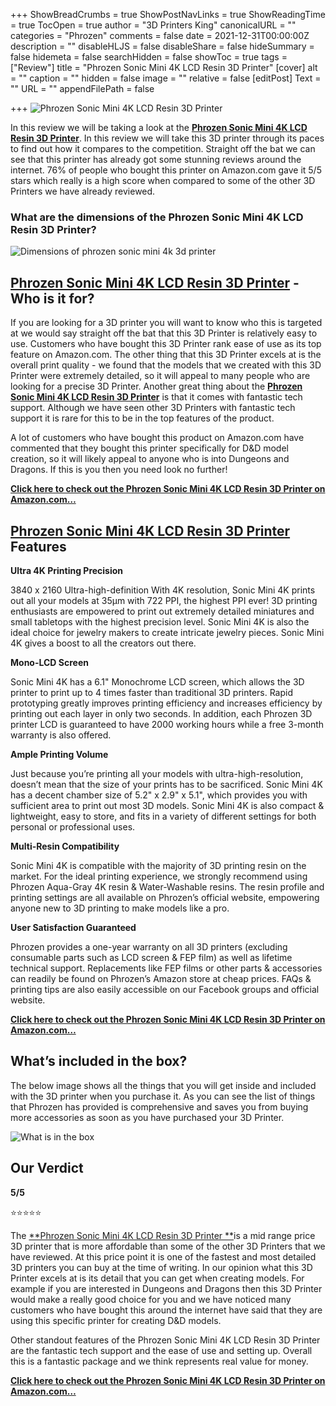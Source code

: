 +++
ShowBreadCrumbs = true
ShowPostNavLinks = true
ShowReadingTime = true
TocOpen = true
author = "3D Printers King"
canonicalURL = ""
categories = "Phrozen"
comments = false
date = 2021-12-31T00:00:00Z
description = ""
disableHLJS = false
disableShare = false
hideSummary = false
hidemeta = false
searchHidden = false
showToc = true
tags = ["Review"]
title = "Phrozen Sonic Mini 4K LCD Resin 3D Printer"
[cover]
alt = ""
caption = ""
hidden = false
image = ""
relative = false
[editPost]
Text = ""
URL = ""
appendFilePath = false

+++
![Phrozen Sonic Mini 4K LCD Resin 3D Printer](/uploads/5054c8a1-c810-4144-b111-739b238b9964.jpeg "Phrozen Sonic Mini 4K LCD Resin 3D Printer")

In this review we will be taking a look at the [**Phrozen Sonic Mini 4K LCD Resin 3D Printer**](https://www.amazon.com/gp/product/B08D7HK8Q1/ref=as_li_tl?ie=UTF8&tag=3dprintersking-20&camp=1789&creative=9325&linkCode=as2&creativeASIN=B08D7HK8Q1&linkId=9512cdef5b7c5880891ba82e775444a4).  In this review we will take this 3D printer through its paces to find out how it compares to the competition.  Straight off the bat we can see that this printer has already got some stunning reviews around the internet. 76% of people who bought this printer on Amazon.com gave it 5/5 stars which really is a high score when compared to some of the other 3D Printers we have already reviewed.

### **What are the dimensions of the Phrozen Sonic Mini 4K LCD Resin 3D Printer?**

![Dimensions of phrozen sonic mini 4k 3d printer](/uploads/2e0d31e0-e46a-414f-9625-2a51af2f8bee.jpeg "Dimensions of phrozen sonic mini 4k 3d printer")

## [**Phrozen Sonic Mini 4K LCD Resin 3D Printer**](https://www.amazon.com/gp/product/B08D7HK8Q1/ref=as_li_tl?ie=UTF8&tag=3dprintersking-20&camp=1789&creative=9325&linkCode=as2&creativeASIN=B08D7HK8Q1&linkId=9512cdef5b7c5880891ba82e775444a4) **- Who is it for?**

If you are looking for a 3D printer you will want to know who this is targeted at we would say straight off the bat that this 3D Printer is relatively easy to use.  Customers who have bought this 3D Printer rank ease of use as its top feature on Amazon.com.  The other thing that this 3D Printer excels at is the overall print quality - we found that the models that we created with this 3D Printer were extremely detailed, so it will appeal to many people who are looking for a precise 3D Printer.   Another great thing about the [**Phrozen Sonic Mini 4K LCD Resin 3D Printer**](https://www.amazon.com/gp/product/B08D7HK8Q1/ref=as_li_tl?ie=UTF8&tag=3dprintersking-20&camp=1789&creative=9325&linkCode=as2&creativeASIN=B08D7HK8Q1&linkId=9512cdef5b7c5880891ba82e775444a4) is that it comes with fantastic tech support.  Although we have seen other 3D Printers with fantastic tech support it is rare for this to be in the top features of the product. 

A lot of customers who have bought this product on Amazon.com have commented that they bought this printer specifically for D&D model creation, so it will likely appeal to anyone who is into Dungeons and Dragons.  If this is you then you need look no further!

[**Click here to check out the Phrozen Sonic Mini 4K LCD Resin 3D Printer on Amazon.com…**](#)

## [**Phrozen Sonic Mini 4K LCD Resin 3D Printer**](#) **Features**

**Ultra 4K Printing Precision**

3840 x 2160 Ultra-high-definition With 4K resolution, Sonic Mini 4K prints out all your models at 35µm with 722 PPI, the highest PPI ever! 3D printing enthusiasts are empowered to print out extremely detailed miniatures and small tabletops with the highest precision level. Sonic Mini 4K is also the ideal choice for jewelry makers to create intricate jewelry pieces. Sonic Mini 4K gives a boost to all the creators out there.

**Mono-LCD Screen**

Sonic Mini 4K has a 6.1" Monochrome LCD screen, which allows the 3D printer to print up to 4 times faster than traditional 3D printers. Rapid prototyping greatly improves printing efficiency and increases efficiency by printing out each layer in only two seconds. In addition, each Phrozen 3D printer LCD is guaranteed to have 2000 working hours while a free 3-month warranty is also offered.

**Ample Printing Volume**

Just because you’re printing all your models with ultra-high-resolution, doesn’t mean that the size of your prints has to be sacrificed. Sonic Mini 4K has a decent chamber size of 5.2" x 2.9" x 5.1", which provides you with sufficient area to print out most 3D models. Sonic Mini 4K is also compact & lightweight, easy to store, and fits in a variety of different settings for both personal or professional uses.

**Multi-Resin Compatibility**

Sonic Mini 4K is compatible with the majority of 3D printing resin on the market. For the ideal printing experience, we strongly recommend using Phrozen Aqua-Gray 4K resin & Water-Washable resins. The resin profile and printing settings are all available on Phrozen’s official website, empowering anyone new to 3D printing to make models like a pro.

**User Satisfaction Guaranteed**

Phrozen provides a one-year warranty on all 3D printers (excluding consumable parts such as LCD screen & FEP film) as well as lifetime technical support. Replacements like FEP films or other parts & accessories can readily be found on Phrozen’s Amazon store at cheap prices. FAQs & printing tips are also easily accessible on our Facebook groups and official website. 

[**Click here to check out the Phrozen Sonic Mini 4K LCD Resin 3D Printer on Amazon.com…**](https://www.amazon.com/gp/product/B08D7HK8Q1/ref=as_li_tl?ie=UTF8&tag=3dprintersking-20&camp=1789&creative=9325&linkCode=as2&creativeASIN=B08D7HK8Q1&linkId=9512cdef5b7c5880891ba82e775444a4)

## What’s included in the box?

The below image shows all the things that you will get inside and included with the 3D printer when you purchase it.  As you can see the list of things that Phrozen has provided is comprehensive and saves you from buying more accessories as soon as you have purchased your 3D Printer.

![What is in the box](/uploads/896679e5-6a14-4d3b-89a9-d9c8593e5862.jpeg "What is in the box")

## Our Verdict

**5/5**

⭐⭐⭐⭐⭐

The [**Phrozen Sonic Mini 4K LCD Resin 3D Printer **](https://www.amazon.com/gp/product/B08D7HK8Q1/ref=as_li_tl?ie=UTF8&tag=3dprintersking-20&camp=1789&creative=9325&linkCode=as2&creativeASIN=B08D7HK8Q1&linkId=9512cdef5b7c5880891ba82e775444a4)is a mid range price 3D printer that is more affordable than some of the other 3D Printers that we have reviewed.  At this price point it is one of the fastest and most detailed 3D printers you can buy at the time of writing.  In our opinion what this 3D Printer excels at is its detail that you can get when creating models.  For example if you are interested in Dungeons and Dragons then this 3D Printer would make a really good choice for you and we have noticed many customers who have bought this around the internet have said that they are using this specific printer for creating D&D models.

Other standout features of the Phrozen Sonic Mini 4K LCD Resin 3D Printer are the fantastic tech support and the ease of use and setting up.  Overall this is a fantastic package and we think represents real value for money.

[**Click here to check out the Phrozen Sonic Mini 4K LCD Resin 3D Printer on Amazon.com…**](https://www.amazon.com/gp/product/B08D7HK8Q1/ref=as_li_tl?ie=UTF8&tag=3dprintersking-20&camp=1789&creative=9325&linkCode=as2&creativeASIN=B08D7HK8Q1&linkId=9512cdef5b7c5880891ba82e775444a4)
